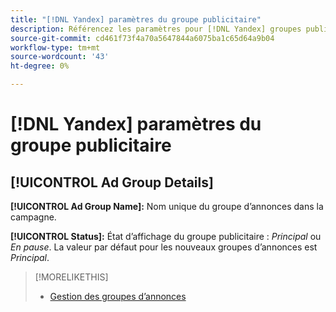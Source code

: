 ```yaml
---
title: "[!DNL Yandex] paramètres du groupe publicitaire"
description: Référencez les paramètres pour [!DNL Yandex] groupes publicitaires.
source-git-commit: cd461f73f4a70a5647844a6075ba1c65d64a9b04
workflow-type: tm+mt
source-wordcount: '43'
ht-degree: 0%

---
```


# [!DNL Yandex] paramètres du groupe publicitaire

## [!UICONTROL Ad Group Details]

**[!UICONTROL Ad Group Name]:** Nom unique du groupe d’annonces dans la campagne.

**[!UICONTROL Status]:** État d’affichage du groupe publicitaire : *Principal* ou *En pause*. La valeur par défaut pour les nouveaux groupes d’annonces est *Principal*.

>[!MORELIKETHIS]
>
>* [Gestion des groupes d’annonces](/help/search-social-commerce/campaign-management/campaigns/ad-group-manage.md)

